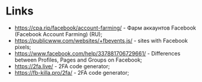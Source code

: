 # Links 

- https://cpa.rip/facebook/account-farming/ - Фарм аккаунтов Facebook (Facebook Account Farming) (RU);
- https://publicwww.com/websites/+fbevents.js/ - sites with Facebook pixels;
- https://www.facebook.com/help/337881706729661/ - Differences between Profiles, Pages and Groups on Facebook;
- https://2fa.live/ - 2FA code generator;
- https://fb-killa.pro/2fa/ - 2FA code generator;